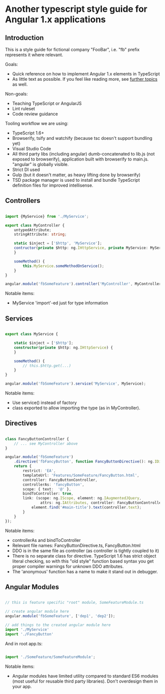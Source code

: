 # Another typescript style guide for Angular 1.x applications

## Introduction

This is a style guide for fictional company "FooBar", i.e. "fb" prefix represents
it where relevant.

Goals:
 - Quick reference on how to implement Angular 1.x elements in TypeScript
 - As little text as possible. If you feel like reading more, see [further topics](https://github.com/vivainio/typescript-ng1-style/blob/master/further_topics.md) as well.

Non-goals:
 - Teaching TypeScript or AngularJS
 - Lint ruleset
 - Code review guidance

Tooling workflow we are using:
 - TypeScript 1.6+
 - Browserify, tsify and watchify (because tsc doesn't support bundling yet)
 - Visual Studio Code
 - All third party libs (including angular) dumb-concatenated to lib.js (not exposed to browserify),
   application built with browserify to main.js. "angular" is globally visible.
 - Strict DI used
 - Gulp (but it doesn't matter, as heavy lifting done by browserify)
 - TSD package manager is used to install and bundle TypeScript definition files for improved intellisense.

## Controllers

```typescript

import {MyService} from './MyService';

export class MyController {
	untypedAttribute;
	stringAttribute: string;

	static $inject = ['$http', 'MyService'];
	contructor(private $http: ng.IHttpService, private MyService: MyService) {
	}

	someMethod() {
		this.MyService.someMethodOnService();
	}
}

angular.module('fbSomeFeature').controller('MyController', MyController);

```

Notable items:
 - MyService 'import'-ed just for type information

## Services

```typescript

export class MyService {

	static $inject = ['$http'];
	constructor(private $http: ng.IHttpService) {
	}

	someMethod() {
		// this.$http.get(...)
	}
}

angular.module('fbSomeFeature').service('MyService', MyService);
```

Notable items:
 - Use service() instead of factory
 - class exported to allow importing the type (as in MyController).

## Directives

```typescript

class FancyButtonController {
    // ... see MyController above
}

angular.module('fbSomeFeature')
	.directive('fbFancyButton', function FancyButtonDirective(): ng.IDirective {
	return {
	    restrict: 'EA',
	    templateUrl: 'Features/SomeFeature/FancyButton.html',
	    controller: FancyButtonController,
	    controllerAs: 'fancyButton',
	    scope: { text:  '@' },
	    bindToController: true,
	    link: (scope: ng.IScope, element: ng.IAugmentedJQuery,
	            attrs: ng.IAttributes, controller: FancyButtonController) => {
	        element.find('#main-title').text(controller.text);
	    }
	}
});


```

Notable items:

 - controllerAs and bindToController
 - Relevant file names: FancyButtonDirective.ts, FancyButton.html
 - DDO is in the same file as controller (as controller is tightly coupled to it)
 - There is no separate class for directive. TypeScript 1.6 has strict object literal checking,
   so with this "old style" function based syntax you get proper compiler warnings for unknown
   DDO attributes.
 - The 'anonymous' function has a name to make it stand out in debugger.

## Angular Modules

```typescript

// this is feature specific "root" module, SomeFeatureModule.ts

// create angular module here
angular.module('fbSomeFeature', ['dep1', 'dep2']);

// add things to the created angular module here
import './MyService'
import './FancyButton'

```

And in root app.ts:

```typescript

import './SomeFeature/SomeFeatureModule';

```

Notable items:

- Angular modules have limited utility compared to standard ES6
  modules (most useful for reusable third party libraries).
  Don't overdesign them in your app.
